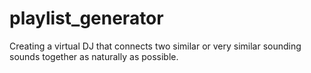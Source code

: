 # playlist_generator
Creating a virtual DJ that connects two similar or very similar sounding sounds together as naturally as possible. 
